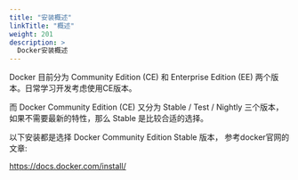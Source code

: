 ```yaml
---
title: "安装概述"
linkTitle: "概述"
weight: 201
description: >
  Docker安装概述
---
```



Docker 目前分为 Community Edition (CE) 和 Enterprise Edition (EE) 两个版本。日常学习开发考虑使用CE版本。

而 Docker Community Edition (CE) 又分为 Stable / Test / Nightly 三个版本，如果不需要最新的特性，那么 Stable 是比较合适的选择。

以下安装都是选择 Docker Community Edition Stable 版本， 参考docker官网的文章:

https://docs.docker.com/install/